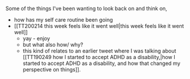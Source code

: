 Some of the things I've been wanting to look back on and think on,

- how has my self care routine been going
- [[TT200214 this week feels like it went well|this week feels like it went well]]
	- yay - enjoy
	- but what also how/ why?
	- this kind of relates to an earlier tweet where I was talking about [[TT190249 how I started to accept ADHD as a disability,|how I started to accept ADHD as a disability, and how that changed my perspective on things]]. 
	
